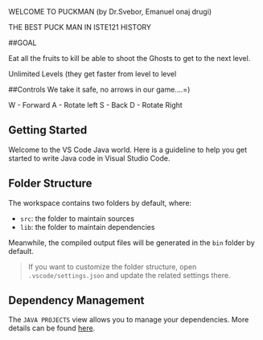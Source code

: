WELCOME TO PUCKMAN (by Dr.Svebor, Emanuel onaj drugi)

THE BEST PUCK MAN IN ISTE121 HISTORY

##GOAL

Eat all the fruits to kill be able to shoot the Ghosts to get to the next level.

Unlimited Levels (they get faster from level to level

##Controls
We take it safe, no arrows in our game....=)


W - Forward
A - Rotate left
S - Back
D - Rotate Right





## Getting Started

Welcome to the VS Code Java world. Here is a guideline to help you get started to write Java code in Visual Studio Code.

## Folder Structure

The workspace contains two folders by default, where:

- `src`: the folder to maintain sources
- `lib`: the folder to maintain dependencies

Meanwhile, the compiled output files will be generated in the `bin` folder by default.

> If you want to customize the folder structure, open `.vscode/settings.json` and update the related settings there.

## Dependency Management

The `JAVA PROJECTS` view allows you to manage your dependencies. More details can be found [here](https://github.com/microsoft/vscode-java-dependency#manage-dependencies).
